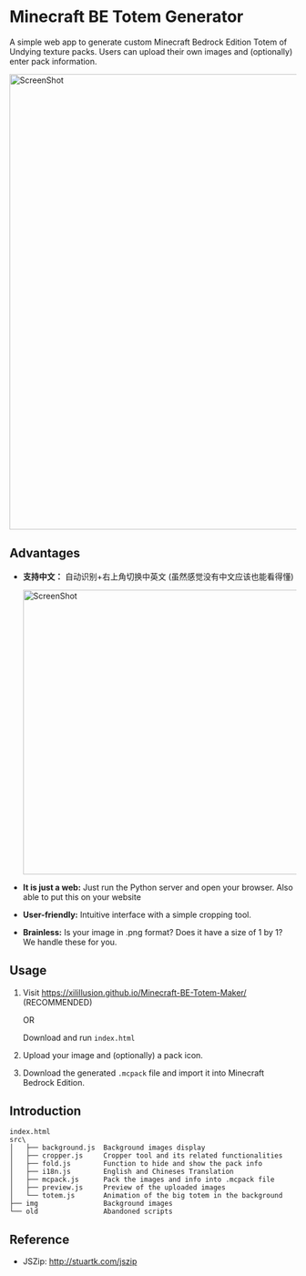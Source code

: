 # Minecraft BE Totem Generator
A simple web app to generate custom Minecraft Bedrock Edition Totem of Undying texture packs. Users can upload their own images and (optionally) enter pack information.

<img src="https://github.com/user-attachments/assets/0a1680bb-7063-49eb-b661-2eda316420e9" alt="ScreenShot" width="800"/>

## Advantages
- **支持中文：** 自动识别+右上角切换中英文 (虽然感觉没有中文应该也能看得懂)

  <img src="https://github.com/user-attachments/assets/1d8567b0-83ba-420d-bf02-86c9a3598e7d" alt="ScreenShot" width="500"/>

- **It is just a web:** Just run the Python server and open your browser. Also able to put this on your website
- **User-friendly:** Intuitive interface with a simple cropping tool.
- **Brainless:** Is your image in .png format? Does it have a size of 1 by 1? We handle these for you.

## Usage

1. Visit https://xilillusion.github.io/Minecraft-BE-Totem-Maker/ (RECOMMENDED)
   
   OR

   Download and run `index.html`
2. Upload your image and (optionally) a pack icon.
3. Download the generated `.mcpack` file and import it into Minecraft Bedrock Edition.

## Introduction
```plaintext
index.html
src\
│   ├── background.js  Background images display
│   ├── cropper.js     Cropper tool and its related functionalities
│   ├── fold.js        Function to hide and show the pack info
│   ├── i18n.js        English and Chineses Translation
│   ├── mcpack.js      Pack the images and info into .mcpack file
│   ├── preview.js     Preview of the uploaded images
│   └── totem.js       Animation of the big totem in the background
├── img                Background images
└── old                Abandoned scripts
```

## Reference
- JSZip: http://stuartk.com/jszip 
